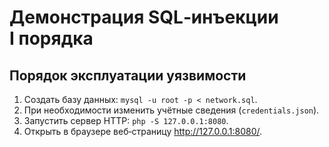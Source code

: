 # Демонстрация SQL­‑инъекции I порядка

## Порядок эксплуатации уязвимости

1. Создать базу данных: `mysql -u root -p < network.sql`.
2. При необходимости изменить учётные сведения (`credentials.json`).
3. Запустить сервер HTTP: `php -S 127.0.0.1:8080`.
4. Открыть в браузере веб­‑страницу <http://127.0.0.1:8080/>.
